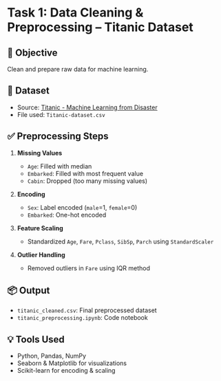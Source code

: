 # Task 1: Data Cleaning & Preprocessing – Titanic Dataset

## 🧠 Objective
Clean and prepare raw data for machine learning.

## 📁 Dataset
- Source: [Titanic - Machine Learning from Disaster](https://www.kaggle.com/datasets/yasserh/titanic-dataset)
- File used: `Titanic-dataset.csv`

## ✅ Preprocessing Steps
1. **Missing Values**
   - `Age`: Filled with median
   - `Embarked`: Filled with most frequent value
   - `Cabin`: Dropped (too many missing values)

2. **Encoding**
   - `Sex`: Label encoded (`male`=1, `female`=0)
   - `Embarked`: One-hot encoded

3. **Feature Scaling**
   - Standardized `Age`, `Fare`, `Pclass`, `SibSp`, `Parch` using `StandardScaler`

4. **Outlier Handling**
   - Removed outliers in `Fare` using IQR method

## 📦 Output
- `titanic_cleaned.csv`: Final preprocessed dataset
- `titanic_preprocessing.ipynb`: Code notebook

## 💡 Tools Used
- Python, Pandas, NumPy
- Seaborn & Matplotlib for visualizations
- Scikit-learn for encoding & scaling
